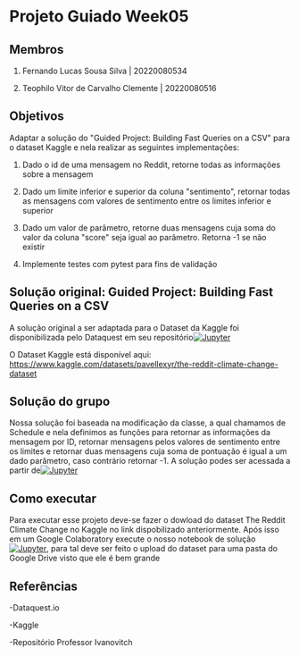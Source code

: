 # Projeto Guiado Week05

## Membros
1) Fernando Lucas Sousa Silva |  20220080534</p>
2) Teophilo Vitor de Carvalho Clemente | 20220080516</p>

## Objetivos
Adaptar a solução do "Guided Project: Building Fast Queries on a CSV"  para o dataset Kaggle e nela realizar as seguintes implementações:</p>
1) Dado o id de uma mensagem no Reddit, retorne todas as informações sobre a mensagem</p>
2) Dado um limite inferior e superior da coluna "sentimento", retornar todas as mensagens com valores de sentimento entre os limites inferior e superior</p>
3) Dado um valor de parâmetro, retorne duas mensagens cuja soma do valor da coluna "score" seja igual ao parâmetro. Retorna -1 se não existir</p>
4) Implemente testes com pytest para fins de validação

## Solução original: Guided Project: Building Fast Queries on a CSV
A solução original a ser adaptada para o Dataset da Kaggle foi disponibilizada pelo Dataquest em seu repositório[![Jupyter](https://img.shields.io/badge/-Notebook-191A1B?style=flat-square&logo=jupyter)](https://github.com/dataquestio/solutions/blob/master/Mission481Solution.ipynb)</p>
O Dataset Kaggle está disponível aqui: https://www.kaggle.com/datasets/pavellexyr/the-reddit-climate-change-dataset

## Solução do grupo 
Nossa solução foi baseada na modificação da classe, a qual chamamos de Schedule e nela definimos as funções para retornar as informações da mensagem por ID, retornar mensagens pelos valores de sentimento entre os limites e retornar duas mensagens cuja soma de pontuação é igual a um dado parâmetro, caso contrário retornar -1. A solução podes ser acessada a partir de[![Jupyter](https://img.shields.io/badge/-Notebook-191A1B?style=flat-square&logo=jupyter)]() 

## Como executar
Para executar esse projeto deve-se fazer o dowload do dataset The Reddit Climate Change no Kaggle no link dispobilizado anteriormente. Após isso em um Google Colaboratory execute o nosso notebook de solução[![Jupyter](https://img.shields.io/badge/-Notebook-191A1B?style=flat-square&logo=jupyter)](), para tal deve ser feito o upload do dataset para uma pasta do Google Drive visto que ele é bem grande

## Referências
-Dataquest.io</p>
-Kaggle</p>
-Repositório Professor Ivanovitch
